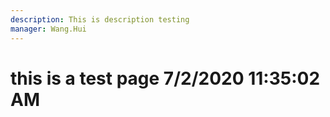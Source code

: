 ```yaml
---
description: This is description testing
manager: Wang.Hui
---
```

# this is a test page 7/2/2020 11:35:02 AM
